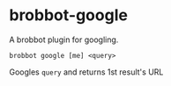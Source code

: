 # brobbot-google

A brobbot plugin for googling.

```
brobbot google [me] <query>
```

Googles `query` and returns 1st result's URL
